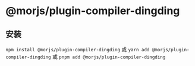 # @morjs/plugin-compiler-dingding

## 安装

`npm install @morjs/plugin-compiler-dingding`
或
`yarn add @morjs/plugin-compiler-dingding`
或
`pnpm add @morjs/plugin-compiler-dingding`
